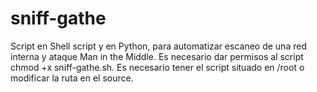 # sniff-gathe
Script en Shell script y en Python, para automatizar escaneo de una red interna y ataque Man in the Middle.
Es necesario dar permisos al script chmod +x sniff-gathe.sh.
Es necesario tener el script situado en /root o modificar la ruta en el source. 
